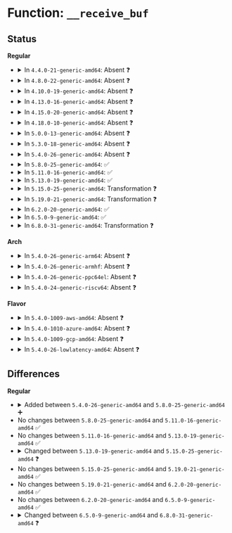 # Function: <code>__receive_buf</code>

## Status
<b>Regular</b>
<ul>
<li>
<details>
<summary>In <code>4.4.0-21-generic-amd64</code>: Absent ❓</summary>

```json
{
  "name": "__receive_buf",
  "collision_type": "Unique Static",
  "inline_type": "Full",
  "funcs": [
    {
      "addr": 18446744071583986748,
      "name": "__receive_buf",
      "external": false,
      "loc": "drivers/tty/n_tty.c:1621",
      "file": "drivers/tty/n_tty.c",
      "inline": "not declared, inlined",
      "caller_inline": [
        "drivers/tty/n_tty.c:n_tty_receive_buf_common"
      ],
      "caller_func": []
    }
  ],
  "symbols": []
}
```
</details>
</li>
<li>
<details>
<summary>In <code>4.8.0-22-generic-amd64</code>: Absent ❓</summary>

```json
{
  "name": "__receive_buf",
  "collision_type": "Unique Static",
  "inline_type": "Full",
  "funcs": [
    {
      "addr": 18446744071584318700,
      "name": "__receive_buf",
      "external": false,
      "loc": "drivers/tty/n_tty.c:1590",
      "file": "drivers/tty/n_tty.c",
      "inline": "not declared, inlined",
      "caller_inline": [
        "drivers/tty/n_tty.c:n_tty_receive_buf_common"
      ],
      "caller_func": []
    }
  ],
  "symbols": []
}
```
</details>
</li>
<li>
<details>
<summary>In <code>4.10.0-19-generic-amd64</code>: Absent ❓</summary>

```json
{
  "name": "__receive_buf",
  "collision_type": "Unique Static",
  "inline_type": "Full",
  "funcs": [
    {
      "addr": 18446744071584500732,
      "name": "__receive_buf",
      "external": false,
      "loc": "drivers/tty/n_tty.c:1590",
      "file": "drivers/tty/n_tty.c",
      "inline": "not declared, inlined",
      "caller_inline": [
        "drivers/tty/n_tty.c:n_tty_receive_buf_common"
      ],
      "caller_func": []
    }
  ],
  "symbols": []
}
```
</details>
</li>
<li>
<details>
<summary>In <code>4.13.0-16-generic-amd64</code>: Absent ❓</summary>

```json
{
  "name": "__receive_buf",
  "collision_type": "Unique Static",
  "inline_type": "Full",
  "funcs": [
    {
      "addr": 18446744071584578861,
      "name": "__receive_buf",
      "external": false,
      "loc": "drivers/tty/n_tty.c:1590",
      "file": "drivers/tty/n_tty.c",
      "inline": "not declared, inlined",
      "caller_inline": [
        "drivers/tty/n_tty.c:n_tty_receive_buf_common"
      ],
      "caller_func": []
    }
  ],
  "symbols": []
}
```
</details>
</li>
<li>
<details>
<summary>In <code>4.15.0-20-generic-amd64</code>: Absent ❓</summary>

```json
{
  "name": "__receive_buf",
  "collision_type": "Unique Static",
  "inline_type": "Full",
  "funcs": [
    {
      "addr": 18446744071584990896,
      "name": "__receive_buf",
      "external": false,
      "loc": "drivers/tty/n_tty.c:1588",
      "file": "drivers/tty/n_tty.c",
      "inline": "not declared, inlined",
      "caller_inline": [
        "drivers/tty/n_tty.c:n_tty_receive_buf_common"
      ],
      "caller_func": []
    }
  ],
  "symbols": []
}
```
</details>
</li>
<li>
<details>
<summary>In <code>4.18.0-10-generic-amd64</code>: Absent ❓</summary>

```json
{
  "name": "__receive_buf",
  "collision_type": "Unique Static",
  "inline_type": "Full",
  "funcs": [
    {
      "addr": 18446744071585225080,
      "name": "__receive_buf",
      "external": false,
      "loc": "drivers/tty/n_tty.c:1606",
      "file": "drivers/tty/n_tty.c",
      "inline": "not declared, inlined",
      "caller_inline": [
        "drivers/tty/n_tty.c:n_tty_receive_buf_common"
      ],
      "caller_func": []
    }
  ],
  "symbols": []
}
```
</details>
</li>
<li>
<details>
<summary>In <code>5.0.0-13-generic-amd64</code>: Absent ❓</summary>

```json
{
  "name": "__receive_buf",
  "collision_type": "Unique Static",
  "inline_type": "Full",
  "funcs": [
    {
      "addr": 18446744071585343831,
      "name": "__receive_buf",
      "external": false,
      "loc": "drivers/tty/n_tty.c:1619",
      "file": "drivers/tty/n_tty.c",
      "inline": "not declared, inlined",
      "caller_inline": [
        "drivers/tty/n_tty.c:n_tty_receive_buf_common"
      ],
      "caller_func": []
    }
  ],
  "symbols": []
}
```
</details>
</li>
<li>
<details>
<summary>In <code>5.3.0-18-generic-amd64</code>: Absent ❓</summary>

```json
{
  "name": "__receive_buf",
  "collision_type": "Unique Static",
  "inline_type": "Full",
  "funcs": [
    {
      "addr": 18446744071585559592,
      "name": "__receive_buf",
      "external": false,
      "loc": "drivers/tty/n_tty.c:1621",
      "file": "drivers/tty/n_tty.c",
      "inline": "not declared, inlined",
      "caller_inline": [
        "drivers/tty/n_tty.c:n_tty_receive_buf_common"
      ],
      "caller_func": []
    }
  ],
  "symbols": []
}
```
</details>
</li>
<li>
<details>
<summary>In <code>5.4.0-26-generic-amd64</code>: Absent ❓</summary>

```json
{
  "name": "__receive_buf",
  "collision_type": "Unique Static",
  "inline_type": "Full",
  "funcs": [
    {
      "addr": 18446744071585700728,
      "name": "__receive_buf",
      "external": false,
      "loc": "drivers/tty/n_tty.c:1621",
      "file": "drivers/tty/n_tty.c",
      "inline": "not declared, inlined",
      "caller_inline": [
        "drivers/tty/n_tty.c:n_tty_receive_buf_common"
      ],
      "caller_func": []
    }
  ],
  "symbols": []
}
```
</details>
</li>
<li>
<details>
<summary>In <code>5.8.0-25-generic-amd64</code>: ✅</summary>

```c
void __receive_buf(struct tty_struct * tty, const unsigned char * cp, char * fp, int count)
```

```json
{
  "name": "__receive_buf",
  "collision_type": "Unique Static",
  "inline_type": "No",
  "funcs": [
    {
      "addr": 18446744071586430256,
      "name": "__receive_buf",
      "external": false,
      "loc": "drivers/tty/n_tty.c:1621",
      "file": "drivers/tty/n_tty.c",
      "inline": "seen, unknown",
      "caller_inline": [],
      "caller_func": [
        "drivers/tty/n_tty.c:n_tty_receive_buf_common",
        "drivers/tty/n_tty.c:n_tty_receive_buf_common"
      ]
    }
  ],
  "symbols": [
    {
      "addr": 18446744071586430256,
      "name": "__receive_buf",
      "section": ".text",
      "bind": "STB_LOCAL",
      "size": 607
    }
  ]
}
```
</details>
</li>
<li>
<details>
<summary>In <code>5.11.0-16-generic-amd64</code>: ✅</summary>

```c
void __receive_buf(struct tty_struct * tty, const unsigned char * cp, char * fp, int count)
```

```json
{
  "name": "__receive_buf",
  "collision_type": "Unique Static",
  "inline_type": "No",
  "funcs": [
    {
      "addr": 18446744071586545312,
      "name": "__receive_buf",
      "external": false,
      "loc": "drivers/tty/n_tty.c:1617",
      "file": "drivers/tty/n_tty.c",
      "inline": "seen, unknown",
      "caller_inline": [],
      "caller_func": [
        "drivers/tty/n_tty.c:n_tty_receive_buf_common",
        "drivers/tty/n_tty.c:n_tty_receive_buf_common"
      ]
    }
  ],
  "symbols": [
    {
      "addr": 18446744071586545312,
      "name": "__receive_buf",
      "section": ".text",
      "bind": "STB_LOCAL",
      "size": 607
    }
  ]
}
```
</details>
</li>
<li>
<details>
<summary>In <code>5.13.0-19-generic-amd64</code>: ✅</summary>

```c
void __receive_buf(struct tty_struct * tty, const unsigned char * cp, char * fp, int count)
```

```json
{
  "name": "__receive_buf",
  "collision_type": "Unique Static",
  "inline_type": "No",
  "funcs": [
    {
      "addr": 18446744071586430848,
      "name": "__receive_buf",
      "external": false,
      "loc": "drivers/tty/n_tty.c:1618",
      "file": "drivers/tty/n_tty.c",
      "inline": "seen, unknown",
      "caller_inline": [],
      "caller_func": [
        "drivers/tty/n_tty.c:n_tty_receive_buf_common",
        "drivers/tty/n_tty.c:n_tty_receive_buf_common"
      ]
    }
  ],
  "symbols": [
    {
      "addr": 18446744071586430848,
      "name": "__receive_buf",
      "section": ".text",
      "bind": "STB_LOCAL",
      "size": 1190
    }
  ]
}
```
</details>
</li>
<li>
<details>
<summary>In <code>5.15.0-25-generic-amd64</code>: Transformation ❓</summary>

```c
void __receive_buf(struct tty_struct * tty, const unsigned char * cp, const char * fp, int count)
```

```json
{
  "name": "__receive_buf",
  "collision_type": "Unique Static",
  "inline_type": "No",
  "funcs": [
    {
      "addr": 0,
      "name": "__receive_buf",
      "external": false,
      "loc": "drivers/tty/n_tty.c:1564",
      "file": "drivers/tty/n_tty.c",
      "inline": "seen, unknown",
      "caller_inline": [],
      "caller_func": [
        "drivers/tty/n_tty.c:n_tty_receive_buf_common",
        "drivers/tty/n_tty.c:n_tty_receive_buf_common"
      ]
    }
  ],
  "symbols": [
    {
      "addr": 18446744071586956704,
      "name": "__receive_buf",
      "section": ".text",
      "bind": "STB_LOCAL",
      "size": 1116
    },
    {
      "addr": 18446744071592446972,
      "name": "__receive_buf.cold",
      "section": ".text",
      "bind": "STB_LOCAL",
      "size": 100
    }
  ]
}
```
</details>
</li>
<li>
<details>
<summary>In <code>5.19.0-21-generic-amd64</code>: Transformation ❓</summary>

```c
void __receive_buf(struct tty_struct * tty, const unsigned char * cp, const char * fp, int count)
```

```json
{
  "name": "__receive_buf",
  "collision_type": "Unique Static",
  "inline_type": "No",
  "funcs": [
    {
      "addr": 0,
      "name": "__receive_buf",
      "external": false,
      "loc": "drivers/tty/n_tty.c:1549",
      "file": "drivers/tty/n_tty.c",
      "inline": "seen, unknown",
      "caller_inline": [],
      "caller_func": [
        "drivers/tty/n_tty.c:n_tty_receive_buf_common",
        "drivers/tty/n_tty.c:n_tty_receive_buf_common"
      ]
    }
  ],
  "symbols": [
    {
      "addr": 18446744071588251616,
      "name": "__receive_buf",
      "section": ".text",
      "bind": "STB_LOCAL",
      "size": 1129
    },
    {
      "addr": 18446744071594315038,
      "name": "__receive_buf.cold",
      "section": ".text",
      "bind": "STB_LOCAL",
      "size": 80
    }
  ]
}
```
</details>
</li>
<li>
<details>
<summary>In <code>6.2.0-20-generic-amd64</code>: ✅</summary>

```c
void __receive_buf(struct tty_struct * tty, const unsigned char * cp, const char * fp, int count)
```

```json
{
  "name": "__receive_buf",
  "collision_type": "Unique Static",
  "inline_type": "No",
  "funcs": [
    {
      "addr": 18446744071589664224,
      "name": "__receive_buf",
      "external": false,
      "loc": "drivers/tty/n_tty.c:1593",
      "file": "drivers/tty/n_tty.c",
      "inline": "seen, unknown",
      "caller_inline": [],
      "caller_func": [
        "drivers/tty/n_tty.c:n_tty_receive_buf_common",
        "drivers/tty/n_tty.c:n_tty_receive_buf_common"
      ]
    }
  ],
  "symbols": [
    {
      "addr": 18446744071589664224,
      "name": "__receive_buf",
      "section": ".text",
      "bind": "STB_LOCAL",
      "size": 1100
    }
  ]
}
```
</details>
</li>
<li>
<details>
<summary>In <code>6.5.0-9-generic-amd64</code>: ✅</summary>

```c
void __receive_buf(struct tty_struct * tty, const unsigned char * cp, const char * fp, int count)
```

```json
{
  "name": "__receive_buf",
  "collision_type": "Unique Static",
  "inline_type": "No",
  "funcs": [
    {
      "addr": 18446744071589968016,
      "name": "__receive_buf",
      "external": false,
      "loc": "drivers/tty/n_tty.c:1592",
      "file": "drivers/tty/n_tty.c",
      "inline": "seen, unknown",
      "caller_inline": [],
      "caller_func": [
        "drivers/tty/n_tty.c:n_tty_receive_buf_common",
        "drivers/tty/n_tty.c:n_tty_receive_buf_common"
      ]
    }
  ],
  "symbols": [
    {
      "addr": 18446744071589968016,
      "name": "__receive_buf",
      "section": ".text",
      "bind": "STB_LOCAL",
      "size": 1100
    }
  ]
}
```
</details>
</li>
<li>
<details>
<summary>In <code>6.8.0-31-generic-amd64</code>: Transformation ❓</summary>

```c
void __receive_buf(struct tty_struct * tty, const u8 * cp, const u8 * fp, size_t count)
```

```json
{
  "name": "__receive_buf",
  "collision_type": "Unique Static",
  "inline_type": "No",
  "funcs": [
    {
      "addr": 0,
      "name": "__receive_buf",
      "external": false,
      "loc": "drivers/tty/n_tty.c:1610",
      "file": "drivers/tty/n_tty.c",
      "inline": "seen, unknown",
      "caller_inline": [],
      "caller_func": [
        "drivers/tty/n_tty.c:n_tty_receive_buf_common",
        "drivers/tty/n_tty.c:n_tty_receive_buf_common",
        "drivers/tty/n_tty.c:n_tty_receive_buf_common"
      ]
    }
  ],
  "symbols": [
    {
      "addr": 18446744071590306784,
      "name": "__receive_buf",
      "section": ".text",
      "bind": "STB_LOCAL",
      "size": 949
    },
    {
      "addr": 18446744071597669473,
      "name": "__receive_buf.cold",
      "section": ".text",
      "bind": "STB_LOCAL",
      "size": 35
    }
  ]
}
```
</details>
</li>
</ul>
<b>Arch</b>
<ul>
<li>
<details>
<summary>In <code>5.4.0-26-generic-arm64</code>: Absent ❓</summary>

```json
{
  "name": "__receive_buf",
  "collision_type": "Unique Static",
  "inline_type": "Full",
  "funcs": [
    {
      "addr": 18446603336498380936,
      "name": "__receive_buf",
      "external": false,
      "loc": "drivers/tty/n_tty.c:1621",
      "file": "drivers/tty/n_tty.c",
      "inline": "not declared, inlined",
      "caller_inline": [
        "drivers/tty/n_tty.c:n_tty_receive_buf_common"
      ],
      "caller_func": []
    }
  ],
  "symbols": []
}
```
</details>
</li>
<li>
<details>
<summary>In <code>5.4.0-26-generic-armhf</code>: Absent ❓</summary>

```json
{
  "name": "__receive_buf",
  "collision_type": "Unique Static",
  "inline_type": "Full",
  "funcs": [
    {
      "addr": 3231063260,
      "name": "__receive_buf",
      "external": false,
      "loc": "drivers/tty/n_tty.c:1621",
      "file": "drivers/tty/n_tty.c",
      "inline": "not declared, inlined",
      "caller_inline": [
        "drivers/tty/n_tty.c:n_tty_receive_buf_common"
      ],
      "caller_func": []
    }
  ],
  "symbols": []
}
```
</details>
</li>
<li>
<details>
<summary>In <code>5.4.0-26-generic-ppc64el</code>: Absent ❓</summary>

```json
{
  "name": "__receive_buf",
  "collision_type": "Unique Static",
  "inline_type": "Full",
  "funcs": [
    {
      "addr": 13835058055291564056,
      "name": "__receive_buf",
      "external": false,
      "loc": "drivers/tty/n_tty.c:1621",
      "file": "drivers/tty/n_tty.c",
      "inline": "not declared, inlined",
      "caller_inline": [
        "drivers/tty/n_tty.c:n_tty_receive_buf_common"
      ],
      "caller_func": []
    }
  ],
  "symbols": []
}
```
</details>
</li>
<li>
<details>
<summary>In <code>5.4.0-24-generic-riscv64</code>: Absent ❓</summary>

```json
{
  "name": "__receive_buf",
  "collision_type": "Unique Static",
  "inline_type": "Full",
  "funcs": [
    {
      "addr": 18446743936276048824,
      "name": "__receive_buf",
      "external": false,
      "loc": "drivers/tty/n_tty.c:1621",
      "file": "drivers/tty/n_tty.c",
      "inline": "not declared, inlined",
      "caller_inline": [
        "drivers/tty/n_tty.c:n_tty_receive_buf_common"
      ],
      "caller_func": []
    }
  ],
  "symbols": []
}
```
</details>
</li>
</ul>
<b>Flavor</b>
<ul>
<li>
<details>
<summary>In <code>5.4.0-1009-aws-amd64</code>: Absent ❓</summary>

```json
{
  "name": "__receive_buf",
  "collision_type": "Unique Static",
  "inline_type": "Full",
  "funcs": [
    {
      "addr": 18446744071585461752,
      "name": "__receive_buf",
      "external": false,
      "loc": "drivers/tty/n_tty.c:1621",
      "file": "drivers/tty/n_tty.c",
      "inline": "not declared, inlined",
      "caller_inline": [
        "drivers/tty/n_tty.c:n_tty_receive_buf_common"
      ],
      "caller_func": []
    }
  ],
  "symbols": []
}
```
</details>
</li>
<li>
<details>
<summary>In <code>5.4.0-1010-azure-amd64</code>: Absent ❓</summary>

```json
{
  "name": "__receive_buf",
  "collision_type": "Unique Static",
  "inline_type": "Full",
  "funcs": [
    {
      "addr": 18446744071585331784,
      "name": "__receive_buf",
      "external": false,
      "loc": "drivers/tty/n_tty.c:1621",
      "file": "drivers/tty/n_tty.c",
      "inline": "not declared, inlined",
      "caller_inline": [
        "drivers/tty/n_tty.c:n_tty_receive_buf_common"
      ],
      "caller_func": []
    }
  ],
  "symbols": []
}
```
</details>
</li>
<li>
<details>
<summary>In <code>5.4.0-1009-gcp-amd64</code>: Absent ❓</summary>

```json
{
  "name": "__receive_buf",
  "collision_type": "Unique Static",
  "inline_type": "Full",
  "funcs": [
    {
      "addr": 18446744071585651128,
      "name": "__receive_buf",
      "external": false,
      "loc": "drivers/tty/n_tty.c:1621",
      "file": "drivers/tty/n_tty.c",
      "inline": "not declared, inlined",
      "caller_inline": [
        "drivers/tty/n_tty.c:n_tty_receive_buf_common"
      ],
      "caller_func": []
    }
  ],
  "symbols": []
}
```
</details>
</li>
<li>
<details>
<summary>In <code>5.4.0-26-lowlatency-amd64</code>: Absent ❓</summary>

```json
{
  "name": "__receive_buf",
  "collision_type": "Unique Static",
  "inline_type": "Full",
  "funcs": [
    {
      "addr": 18446744071585759256,
      "name": "__receive_buf",
      "external": false,
      "loc": "drivers/tty/n_tty.c:1621",
      "file": "drivers/tty/n_tty.c",
      "inline": "not declared, inlined",
      "caller_inline": [
        "drivers/tty/n_tty.c:n_tty_receive_buf_common"
      ],
      "caller_func": []
    }
  ],
  "symbols": []
}
```
</details>
</li>
</ul>

## Differences
<b>Regular</b>
<ul>
<li>
<details>
<summary>Added between <code>5.4.0-26-generic-amd64</code> and <code>5.8.0-25-generic-amd64</code> ➕</summary>

```c
void __receive_buf(struct tty_struct * tty, const unsigned char * cp, char * fp, int count)
```
</details>
</li>
<li>
No changes between <code>5.8.0-25-generic-amd64</code> and <code>5.11.0-16-generic-amd64</code> ✅
</li>
<li>
No changes between <code>5.11.0-16-generic-amd64</code> and <code>5.13.0-19-generic-amd64</code> ✅
</li>
<li>
<details>
<summary>Changed between <code>5.13.0-19-generic-amd64</code> and <code>5.15.0-25-generic-amd64</code> ❓</summary>
<ul>
<li>
<b>Param type changed. </b>
<code>char * fp</code> ➡️ <code>const char * fp</code>
</li>
</ul>
</details>
</li>
<li>
No changes between <code>5.15.0-25-generic-amd64</code> and <code>5.19.0-21-generic-amd64</code> ✅
</li>
<li>
No changes between <code>5.19.0-21-generic-amd64</code> and <code>6.2.0-20-generic-amd64</code> ✅
</li>
<li>
No changes between <code>6.2.0-20-generic-amd64</code> and <code>6.5.0-9-generic-amd64</code> ✅
</li>
<li>
<details>
<summary>Changed between <code>6.5.0-9-generic-amd64</code> and <code>6.8.0-31-generic-amd64</code> ❓</summary>
<ul>
<li>
<b>Param type changed. </b>
<code>const unsigned char * cp</code> ➡️ <code>const u8 * cp</code>
</li>
<li>
<b>Param type changed. </b>
<code>const char * fp</code> ➡️ <code>const u8 * fp</code>
</li>
<li>
<b>Param type changed. </b>
<code>int count</code> ➡️ <code>size_t count</code>
</li>
</ul>
</details>
</li>
</ul>
